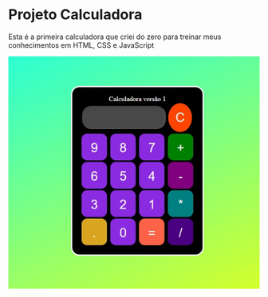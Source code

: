 <h1> Projeto Calculadora</h1>

<p> Esta é a primeira calculadora que criei do zero para treinar meus conhecimentos em HTML, CSS e JavaScript<p>

<img src="imagemcalculadora.jpg">